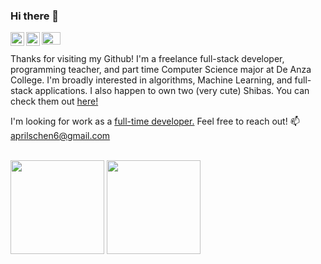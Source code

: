 ### Hi there 👋
<a href="https://www.linkedin.com/in/schen15/">
  <img align="left" alt="Shiwei's Linkedin" width="22px" src="https://raw.githubusercontent.com/peterthehan/peterthehan/master/assets/linkedin.svg" />
</a>

<a href="https://www.instagram.com/shiwei_chen06/">
  <img align="left" alt="Shiwei's Instagram" width="22px" src="https://raw.githubusercontent.com/hussainweb/hussainweb/main/icons/instagram.png" />
</a>

<img src="https://user-images.githubusercontent.com/106645644/219537919-87e27780-4865-4c1d-9b0b-56a972d28e2b.gif" width="30vw" height="20vh"/>

<br/>

Thanks for visiting my Github! I'm a freelance full-stack developer, programming teacher, and part time Computer Science major at De Anza College. I'm broadly interested in algorithms, Machine Learning, and full-stack applications. I also happen to own two (very cute) Shibas. You can check them out [here!](https://www.instagram.com/alanspups/)

I'm looking for work as a [full-time developer.](https://drive.google.com/file/d/1MdmTbstd0-UJz0Thkricj4Dbcau8sCHx/view?usp=sharing) Feel free to reach out!
📫 aprilschen6@gmail.com

<br/>
<div>
  <img src="https://github-readme-stats.vercel.app/api?username=aprilschen&count_private=true&show_icons=true" height="150dp"/>
  <img src="https://github-readme-stats.vercel.app/api/top-langs/?username=aprilschen&layout=compact&hide_progress=true" height="150dp" />
</div>
